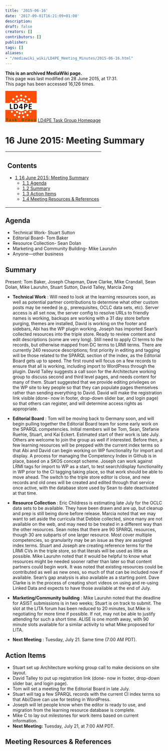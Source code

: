 ```yaml
---
title: '2015-06-16'
date: '2017-09-01T16:21:09+01:00'
description: 
draft: false
creators: []
contributors: []
publisher: 
tags: []
aliases:
- "/mediawiki_wiki/LD4PE_Meeting_Minutes/2015-06-16.html"
---
```


 **This is an archived MediaWiki page.**  
This page was last modified on 28 June 2015, at 17:31.  
This page has been accessed 16,126 times.

[<img alt="LD4PE logo" src="/mediawiki_wiki/images/Ld4pe.png" width="100" height="99">](/mediawiki_wiki/images/Ld4pe.png "LD4PE logo") [LD4PE Task Group Homepage](/mediawiki_wiki/Pet/ld4pe)

# 16 June 2015: Meeting Summary 
<table id="toc" class="toc">
  <tr>
    <td>
      <div id="toctitle">
        <h2>Contents</h2>
      </div>
      <ul>
        <li class="toclevel-1 tocsection-1">
          <a href="#16_June_2015:_Meeting_Summary"><span class="tocnumber">1</span> <span class="toctext">16 June 2015: Meeting Summary</span></a>
          <ul>
            <li class="toclevel-2 tocsection-2"><a href="#Agenda"><span class="tocnumber">1.1</span> <span class="toctext">Agenda</span></a></li>
            <li class="toclevel-2 tocsection-3"><a href="#Summary"><span class="tocnumber">1.2</span> <span class="toctext">Summary</span></a></li>
            <li class="toclevel-2 tocsection-4"><a href="#Action_Items"><span class="tocnumber">1.3</span> <span class="toctext">Action Items</span></a></li>
            <li class="toclevel-2 tocsection-5"><a href="#Meeting_Resources_.26_References"><span class="tocnumber">1.4</span> <span class="toctext">Meeting Resources &amp; References</span></a></li>
          </ul>
        </li>
      </ul>
    </td>
  </tr>
</table>

## Agenda 

- Technical Work- Stuart Sutton 
- Editorial Board- Tom Baker 
- Resource Collection- Sean Dolan
- Marketing and Community Building- Mike Lauruhn
- Anyone—other business

## Summary 

Present: Tom Baker, Joseph Chapman, Dave Clarke, Mike Crandall, Sean Dolan, Mike Lauruhn, Stuart Sutton, David Talley, Marcia Zeng

- **Technical Work** : Will need to look at the learning resources soon, as well as potential partner contributions to determine what other custom posts may be needed (e.g., prerequisites, OCLC data sets, etc). Server access is all set now, the server config to resolve URLs to friendly names is working, backups are working with a 31 day store before purging, themes are installed, David is working on the footer and sidebars, Abi has the WP plugin working. Joseph has imported Sean’s collected resources into the triple store. Ready to review content and edit descriptions (some are very long). Still need to apply CI terms to the records, but otherwise mapped from DC terms to LRMI terms. There are currently 240 resource descriptions; first priority in editing and tagging will be those related to the SPARQL section of the index, as the Editorial Board gets up to speed. The first round will focus on a few records to ensure that all is working, including import to WordPress through the plugin. David Talley suggests a call soon for the Architecture working group to discuss second and third level pages, and needs content for many of them. Stuart suggested that we provide editing privileges on the WP site to key people so that they can populate pages themselves rather than sending everything to David. David will make the registration link visible (done- now in footer, drop-down slider bar, and login page) so that others can register, and will determine access rights as appropriate.

- **Editorial Board** : Tom will be moving back to Germany soon, and will begin pulling together the Editorial Board team for some early work on the SPARQL competencies. Initial members will be Tom, Sean, Stefanie Ruehle, Stuart, and Kai Eckert. Estimated start of their work is late July. Others are welcome to join the group as well if interested. Before then, a few learning resources will be prepped with the current index terms so that Abi and David can begin working on WP functionality for import and display. A process for managing the Competency Index in Github is in place, based on a SKOS concept scheme. Joseph can work against LRMI tags for import to WP as a start, to test search/display functionality in WP prior to the CI tagging taking place, so that work should be able to move ahead. The switch to the triple store editor is close, and new records and old ones will be created and edited through that service once active, with the database store used by Sean to date deactivated at that time.

- **Resource Collection** : Eric Childress is estimating late July for the OCLC data sets to be available. They have been drawn and are up, but cleanup and prep is still being done before release. Marcia noted that we may want to set aside the curricula that Debbie collected, since many are not available on the web, and may need to be treated in a different way than the other resources. Sean notes that there are 90 SPARQL resources, though 30 are subparts of one larger resource. Most cover multiple competencies, so granularity may be an issue as they are assigned index terms. Stuart and Joseph are creating reference terms for the LRMI CVs in the triple store, so that literals will be used as little as possible. Mike Lauruhn noted that it would be helpful to know what resources might be needed sooner rather than later so that content partners could begin work. It was noted that existing resources could be contributed as well as new ones, so much of that can be included now if available. Sean’s gap analysis is also available as a starting point. Dave Clarke is in the process of creating short videos on using and re-using Linked Data and expects to have those available at the end of July.

- **Marketing/Community building** : Mike Lauruhn noted that the deadline for ASIST submissions is in two weeks; Stuart is on track to submit. The slot at the LITA forum has been reduced to 20 minutes, but Mike is negotiating for more time if possible. If not, may not be able to justify attending for such a short time. ALISE is one month away, with 90 minute slots available for a similar activity to what Mike proposed for LITA.

- **Next Meeting** : Tuesday, July 21. Same time (7:00 AM PDT).

## Action Items 

- Stuart set up Architecture working group call to make decisions on site layout.
- David Talley to put up registration link (done- now in footer, drop-down slider bar, and login page).
- Tom will set a meeting for the Editorial Board in late July.
- Stuart will tag a few SPARQL records with the current CI index terms so that Abi/Dave can use for testing in WordPress.
- Joseph will let people know when the editor is ready to use, and migration from the learning resource database is complete.
- Mike C to lay out milestones for work items based on current information.
- **Next Meeting:** Tuesday, July 21, at 7:00 AM PDT.

## Meeting Resources & References 

